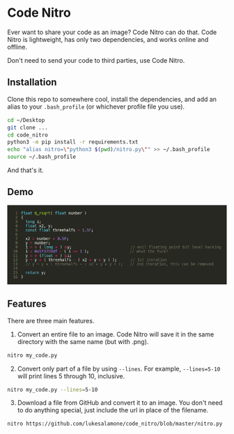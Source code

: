 # Code Nitro
Ever want to share your code as an image? Code Nitro can do that. Code Nitro is lightweight, has only two dependencies, and works online and offline.

Don't need to send your code to third parties, use Code Nitro.

## Installation
Clone this repo to somewhere cool, install the dependencies, and add an alias to your `.bash_profile` (or whichever profile file you use).

```bash
cd ~/Desktop
git clone ...
cd code_nitro
python3 -m pip install -r requirements.txt
echo "alias nitro=\"python3 $(pwd)/nitro.py\"" >> ~/.bash_profile
source ~/.bash_profile
```

And that's it.

## Demo
![demonstration of the capabilities of code nitro](demo.png)


## Features
There are three main features.

1. Convert an entire file to an image. Code Nitro will save it in the same directory with the same name (but with .png).

```bash
nitro my_code.py
```

2. Convert only part of a file by using `--lines`. For example, `--lines=5-10` will print lines 5 through 10, inclusive.

```bash
nitro my_code.py --lines=5-10
```

3. Download a file from GitHub and convert it to an image. You don't need to do anything special, just include the url in place of the filename.

```bash
nitro https://github.com/lukesalamone/code_nitro/blob/master/nitro.py
```
